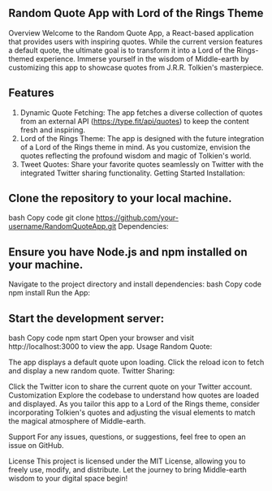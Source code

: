 ## Random Quote App with Lord of the Rings Theme
Overview
Welcome to the Random Quote App, a React-based application that provides users with inspiring quotes. While the current version features a default quote, the ultimate goal is to transform it into a Lord of the Rings-themed experience. Immerse yourself in the wisdom of Middle-earth by customizing this app to showcase quotes from J.R.R. Tolkien's masterpiece.

## Features
1. Dynamic Quote Fetching:
The app fetches a diverse collection of quotes from an external API (https://type.fit/api/quotes) to keep the content fresh and inspiring.
2. Lord of the Rings Theme:
The app is designed with the future integration of a Lord of the Rings theme in mind. As you customize, envision the quotes reflecting the profound wisdom and magic of Tolkien's world.
3. Tweet Quotes:
Share your favorite quotes seamlessly on Twitter with the integrated Twitter sharing functionality.
Getting Started
Installation:

## Clone the repository to your local machine.
bash
Copy code
git clone https://github.com/your-username/RandomQuoteApp.git
Dependencies:

## Ensure you have Node.js and npm installed on your machine.
Navigate to the project directory and install dependencies:
bash
Copy code
npm install
Run the App:

## Start the development server:
bash
Copy code
npm start
Open your browser and visit http://localhost:3000 to view the app.
Usage
Random Quote:

The app displays a default quote upon loading.
Click the reload icon to fetch and display a new random quote.
Twitter Sharing:

Click the Twitter icon to share the current quote on your Twitter account.
Customization
Explore the codebase to understand how quotes are loaded and displayed. As you tailor this app to a Lord of the Rings theme, consider incorporating Tolkien's quotes and adjusting the visual elements to match the magical atmosphere of Middle-earth.

Support
For any issues, questions, or suggestions, feel free to open an issue on GitHub.

License
This project is licensed under the MIT License, allowing you to freely use, modify, and distribute. Let the journey to bring Middle-earth wisdom to your digital space begin!
